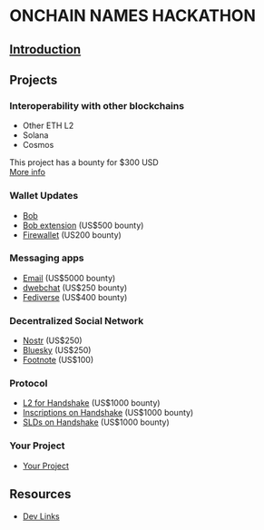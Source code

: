 # ONCHAIN NAMES HACKATHON
## [Introduction](/intro.md)


## Projects

### Interoperability with other blockchains
- Other ETH L2
- Solana
- Cosmos

This project has a bounty for $300 USD  
[More info](/interoperability/README.md)


### Wallet Updates
- [Bob](/wallets/bob.md)
- [Bob extension](/wallets/bob-extension.md) (US$500 bounty)
- [Firewallet](/wallets/firewallet.md) (US200 bounty)


### Messaging apps
- [Email](/messaging/email.md) (US$5000 bounty)
- [dwebchat](/messaging/dwebchat.md) (US$250 bounty)
- [Fediverse](/messaging/fediverse.md) (US$400 bounty)


### Decentralized Social Network
- [Nostr](/social/nostr.md) (US$250)
- [Bluesky](/social/bluesky.md) (US$250)
- [Footnote](/social/footnote.md) (US$100)


### Protocol
- [L2 for Handshake](/protocol/l2.md) (US$1000 bounty)
- [Inscriptions on Handshake](/protocol/inscriptions.md) (US$1000 bounty)
- [SLDs on Handshake](/protocol/slds.md) (US$1000 bounty)


### Your Project
- [Your Project](/your-project.md)


## Resources
- [Dev Links](/resources/dev-links.md)
